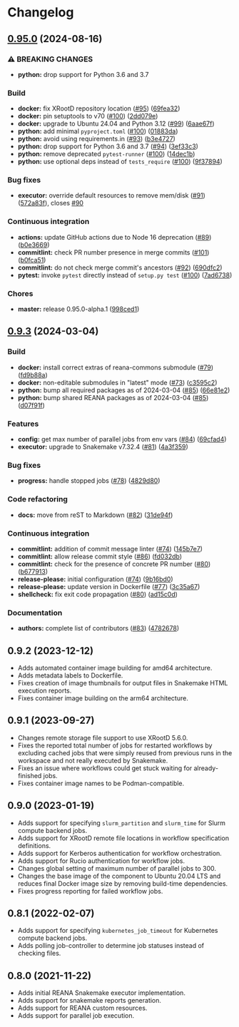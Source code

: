 # Changelog

## [0.95.0](https://github.com/wirespecter/reana-workflow-engine-snakemake/compare/0.9.3...0.95.0) (2024-08-16)


### ⚠ BREAKING CHANGES

* **python:** drop support for Python 3.6 and 3.7

### Build

* **docker:** fix XRootD repository location ([#95](https://github.com/wirespecter/reana-workflow-engine-snakemake/issues/95)) ([69fea32](https://github.com/wirespecter/reana-workflow-engine-snakemake/commit/69fea329dd9bf91ff9eb1de9ac741262512a872a))
* **docker:** pin setuptools to v70 ([#100](https://github.com/wirespecter/reana-workflow-engine-snakemake/issues/100)) ([2dd079e](https://github.com/wirespecter/reana-workflow-engine-snakemake/commit/2dd079e3289181e75ebd9fc11193397e8407b8ec))
* **docker:** upgrade to Ubuntu 24.04 and Python 3.12 ([#99](https://github.com/wirespecter/reana-workflow-engine-snakemake/issues/99)) ([6aae67f](https://github.com/wirespecter/reana-workflow-engine-snakemake/commit/6aae67f78f089215bb0b3f54079cd0d4b0a09077))
* **python:** add minimal `pyproject.toml` ([#100](https://github.com/wirespecter/reana-workflow-engine-snakemake/issues/100)) ([01883da](https://github.com/wirespecter/reana-workflow-engine-snakemake/commit/01883da42bc2f77c0e3e59dfbca54682a2f51405))
* **python:** avoid using requirements.in ([#93](https://github.com/wirespecter/reana-workflow-engine-snakemake/issues/93)) ([b3e4727](https://github.com/wirespecter/reana-workflow-engine-snakemake/commit/b3e47271929763a57793319d65a1d67559dc4e4f))
* **python:** drop support for Python 3.6 and 3.7 ([#94](https://github.com/wirespecter/reana-workflow-engine-snakemake/issues/94)) ([3ef33c3](https://github.com/wirespecter/reana-workflow-engine-snakemake/commit/3ef33c3192d70b64d7f13a213186dd449fc8cb42))
* **python:** remove deprecated `pytest-runner` ([#100](https://github.com/wirespecter/reana-workflow-engine-snakemake/issues/100)) ([14dec1b](https://github.com/wirespecter/reana-workflow-engine-snakemake/commit/14dec1b96cb9be542a4e99a84dfc85819eae5c1f))
* **python:** use optional deps instead of `tests_require` ([#100](https://github.com/wirespecter/reana-workflow-engine-snakemake/issues/100)) ([9f37894](https://github.com/wirespecter/reana-workflow-engine-snakemake/commit/9f37894a1faf9ef60cb62d8a50471ad89a8fb6b9))


### Bug fixes

* **executor:** override default resources to remove mem/disk ([#91](https://github.com/wirespecter/reana-workflow-engine-snakemake/issues/91)) ([572a83f](https://github.com/wirespecter/reana-workflow-engine-snakemake/commit/572a83f5190c7cae95a4607b792f4b6e0c39262c)), closes [#90](https://github.com/wirespecter/reana-workflow-engine-snakemake/issues/90)


### Continuous integration

* **actions:** update GitHub actions due to Node 16 deprecation ([#89](https://github.com/wirespecter/reana-workflow-engine-snakemake/issues/89)) ([b0e3669](https://github.com/wirespecter/reana-workflow-engine-snakemake/commit/b0e366922073e359c8b740696179e23d9daa4033))
* **commitlint:** check PR number presence in merge commits ([#101](https://github.com/wirespecter/reana-workflow-engine-snakemake/issues/101)) ([b0fca51](https://github.com/wirespecter/reana-workflow-engine-snakemake/commit/b0fca51de2d39fb31a9009e962f8c57f1448d5fe))
* **commitlint:** do not check merge commit's ancestors ([#92](https://github.com/wirespecter/reana-workflow-engine-snakemake/issues/92)) ([690dfc2](https://github.com/wirespecter/reana-workflow-engine-snakemake/commit/690dfc2668aea85549e6dbaad131e15afb1ecb21))
* **pytest:** invoke `pytest` directly instead of `setup.py test` ([#100](https://github.com/wirespecter/reana-workflow-engine-snakemake/issues/100)) ([7ad6738](https://github.com/wirespecter/reana-workflow-engine-snakemake/commit/7ad6738610f0cf80989eed308eda773a3610b202))


### Chores

* **master:** release 0.95.0-alpha.1 ([998ced1](https://github.com/wirespecter/reana-workflow-engine-snakemake/commit/998ced1869aabad2c37fe7a1c3f32cc6eb4b58f1))

## [0.9.3](https://github.com/reanahub/reana-workflow-engine-snakemake/compare/0.9.2...0.9.3) (2024-03-04)


### Build

* **docker:** install correct extras of reana-commons submodule ([#79](https://github.com/reanahub/reana-workflow-engine-snakemake/issues/79)) ([fd9b88a](https://github.com/reanahub/reana-workflow-engine-snakemake/commit/fd9b88a857ba016343d956e42a49b6fbc906f068))
* **docker:** non-editable submodules in "latest" mode ([#73](https://github.com/reanahub/reana-workflow-engine-snakemake/issues/73)) ([c3595c2](https://github.com/reanahub/reana-workflow-engine-snakemake/commit/c3595c297e90f74a9215fd76c6d6b5f69d640440))
* **python:** bump all required packages as of 2024-03-04 ([#85](https://github.com/reanahub/reana-workflow-engine-snakemake/issues/85)) ([66e81e2](https://github.com/reanahub/reana-workflow-engine-snakemake/commit/66e81e2148ad4ba72099a90dbb556454df3cfc99))
* **python:** bump shared REANA packages as of 2024-03-04 ([#85](https://github.com/reanahub/reana-workflow-engine-snakemake/issues/85)) ([d07f91f](https://github.com/reanahub/reana-workflow-engine-snakemake/commit/d07f91f6f725050c681c66ec920727f26db3fdbf))


### Features

* **config:** get max number of parallel jobs from env vars ([#84](https://github.com/reanahub/reana-workflow-engine-snakemake/issues/84)) ([69cfad4](https://github.com/reanahub/reana-workflow-engine-snakemake/commit/69cfad460b240e5dbafea42137d891d6fea607a5))
* **executor:** upgrade to Snakemake v7.32.4 ([#81](https://github.com/reanahub/reana-workflow-engine-snakemake/issues/81)) ([4a3f359](https://github.com/reanahub/reana-workflow-engine-snakemake/commit/4a3f3592c8dd3f323e81850f5bdfae45ea893825))


### Bug fixes

* **progress:** handle stopped jobs ([#78](https://github.com/reanahub/reana-workflow-engine-snakemake/issues/78)) ([4829d80](https://github.com/reanahub/reana-workflow-engine-snakemake/commit/4829d80a5e03ab5788fb6646bd792a7345abe14a))


### Code refactoring

* **docs:** move from reST to Markdown ([#82](https://github.com/reanahub/reana-workflow-engine-snakemake/issues/82)) ([31de94f](https://github.com/reanahub/reana-workflow-engine-snakemake/commit/31de94f79b1955328961d506ce9d8d4efbe7227f))


### Continuous integration

* **commitlint:** addition of commit message linter ([#74](https://github.com/reanahub/reana-workflow-engine-snakemake/issues/74)) ([145b7e7](https://github.com/reanahub/reana-workflow-engine-snakemake/commit/145b7e716a784c340e2ecdca5619b3ed97325b1b))
* **commitlint:** allow release commit style ([#86](https://github.com/reanahub/reana-workflow-engine-snakemake/issues/86)) ([fd032db](https://github.com/reanahub/reana-workflow-engine-snakemake/commit/fd032db1605ac1a295a0eac5c32799707d78cd6b))
* **commitlint:** check for the presence of concrete PR number ([#80](https://github.com/reanahub/reana-workflow-engine-snakemake/issues/80)) ([b677913](https://github.com/reanahub/reana-workflow-engine-snakemake/commit/b677913aef2df090103d461bc71dc2cde42b4212))
* **release-please:** initial configuration ([#74](https://github.com/reanahub/reana-workflow-engine-snakemake/issues/74)) ([9b16bd0](https://github.com/reanahub/reana-workflow-engine-snakemake/commit/9b16bd052903be4a8c567b2e71f7b56a601982b4))
* **release-please:** update version in Dockerfile ([#77](https://github.com/reanahub/reana-workflow-engine-snakemake/issues/77)) ([3c35a67](https://github.com/reanahub/reana-workflow-engine-snakemake/commit/3c35a67db7c181e23f28fda6152f40c8251f9b74))
* **shellcheck:** fix exit code propagation ([#80](https://github.com/reanahub/reana-workflow-engine-snakemake/issues/80)) ([ad15c0d](https://github.com/reanahub/reana-workflow-engine-snakemake/commit/ad15c0d0e2020fd874a9eed5c4b36e320129b9eb))


### Documentation

* **authors:** complete list of contributors ([#83](https://github.com/reanahub/reana-workflow-engine-snakemake/issues/83)) ([4782678](https://github.com/reanahub/reana-workflow-engine-snakemake/commit/478267864a20da6ab4d7f99be5592fcf19a20ca1))

## 0.9.2 (2023-12-12)

- Adds automated container image building for amd64 architecture.
- Adds metadata labels to Dockerfile.
- Fixes creation of image thumbnails for output files in Snakemake HTML execution reports.
- Fixes container image building on the arm64 architecture.

## 0.9.1 (2023-09-27)

- Changes remote storage file support to use XRootD 5.6.0.
- Fixes the reported total number of jobs for restarted workflows by excluding cached jobs that were simply reused from previous runs in the workspace and not really executed by Snakemake.
- Fixes an issue where workflows could get stuck waiting for already-finished jobs.
- Fixes container image names to be Podman-compatible.

## 0.9.0 (2023-01-19)

- Adds support for specifying `slurm_partition` and `slurm_time` for Slurm compute backend jobs.
- Adds support for XRootD remote file locations in workflow specification definitions.
- Adds support for Kerberos authentication for workflow orchestration.
- Adds support for Rucio authentication for workflow jobs.
- Changes global setting of maximum number of parallel jobs to 300.
- Changes the base image of the component to Ubuntu 20.04 LTS and reduces final Docker image size by removing build-time dependencies.
- Fixes progress reporting for failed workflow jobs.

## 0.8.1 (2022-02-07)

- Adds support for specifying `kubernetes_job_timeout` for Kubernetes compute backend jobs.
- Adds polling job-controller to determine job statuses instead of checking files.

## 0.8.0 (2021-11-22)

- Adds initial REANA Snakemake executor implementation.
- Adds support for snakemake reports generation.
- Adds support for REANA custom resources.
- Adds support for parallel job execution.
